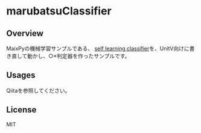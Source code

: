 # marubatsuClassifier
## Overview
MaixPyの機械学習サンプルである、 [self learning classifier](https://wiki.sipeed.com/soft/maixpy/en/course/ai/image/self_learn_classifier.html)を、UnitV向けに書き直して動かし、○×判定器を作ったサンプルです。
## Usages
Qiitaを参照してください。
## License
MIT
